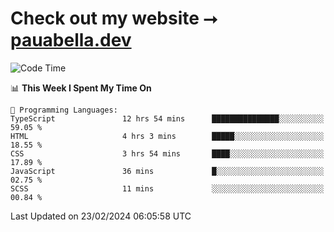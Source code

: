 # Check out my website ⭢ [pauabella.dev](https://pauabella.dev)

<!--START_SECTION:waka-->
![Code Time](http://img.shields.io/badge/Code%20Time-3%2C025%20hrs%206%20mins-blue)

📊 **This Week I Spent My Time On** 

```text
💬 Programming Languages: 
TypeScript               12 hrs 54 mins      ███████████████░░░░░░░░░░   59.05 % 
HTML                     4 hrs 3 mins        █████░░░░░░░░░░░░░░░░░░░░   18.55 % 
CSS                      3 hrs 54 mins       ████░░░░░░░░░░░░░░░░░░░░░   17.89 % 
JavaScript               36 mins             █░░░░░░░░░░░░░░░░░░░░░░░░   02.75 % 
SCSS                     11 mins             ░░░░░░░░░░░░░░░░░░░░░░░░░   00.84 % 
```


 Last Updated on 23/02/2024 06:05:58 UTC
<!--END_SECTION:waka-->
